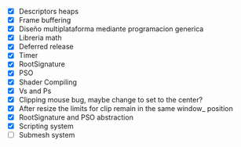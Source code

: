 - [x] Descriptors heaps
- [x] Frame buffering
- [x] Diseño multiplataforma mediante programacion generica
- [x] Libreria math
- [x] Deferred release 
- [x] Timer
- [x]  RootSignature 
- [x] PSO
- [x] Shader Compiling
- [x] Vs and Ps
- [x] Clipping mouse bug, maybe change to set to the center?
- [x] After resize the limits for clip remain in the same window_ position
- [x] RootSignature and PSO abstraction
- [x] Scripting system
- [ ] Submesh system